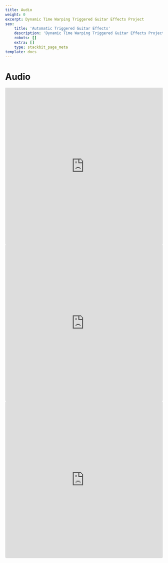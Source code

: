 ```yaml
---
title: Audio
weight: 0
excerpt: Dynamic Time Warping Triggered Guitar Effects Project
seo:
    title: 'Automatic Triggered Guitar Effects'
    description: 'Dynamic Time Warping Triggered Guitar Effects Project'
    robots: []
    extra: []
    type: stackbit_page_meta
template: docs
---
```


# Audio




<iframe width="100%" height="500" frameborder="0"
  src="https://observablehq.com/embed/@bgoonz/mode-lighting/2?cell=*"></iframe>


<iframe src="https://codesandbox.io/embed/iframe-inception-forked-9szxx?fontsize=14&hidenavigation=1&theme=dark"
     style="width:100%; height:500px; border:0; border-radius: 4px; overflow:hidden;"
     title="iframe inception (forked)"
     allow="accelerometer; ambient-light-sensor; camera; encrypted-media; geolocation; gyroscope; hid; microphone; midi; payment; usb; vr; xr-spatial-tracking"
     sandbox="allow-forms allow-modals allow-popups allow-presentation allow-same-origin allow-scripts"
   ></iframe>  

<iframe src="https://codesandbox.io/embed/iframe-inception-forked-xgxge?fontsize=14&hidenavigation=1&theme=dark"
     style="width:100%; height:500px; border:0; border-radius: 4px; overflow:hidden;"
     title="iframe inception (forked)"
     allow="accelerometer; ambient-light-sensor; camera; encrypted-media; geolocation; gyroscope; hid; microphone; midi; payment; usb; vr; xr-spatial-tracking"
     sandbox="allow-forms allow-modals allow-popups allow-presentation allow-same-origin allow-scripts"
   ></iframe>   